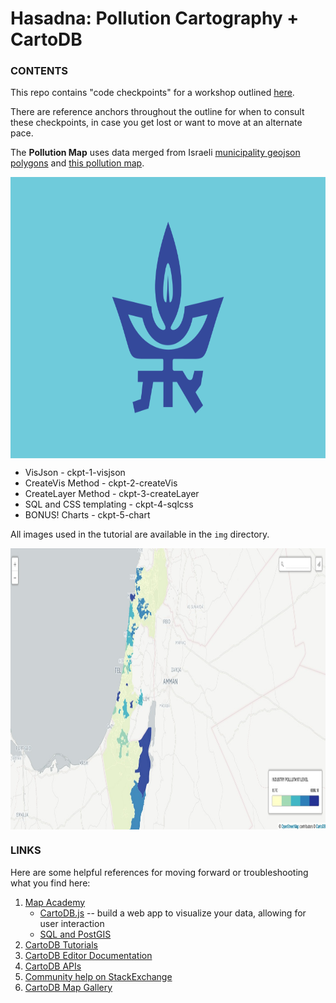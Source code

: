 # Hasadna: Pollution Cartography + CartoDB

### CONTENTS
This repo contains "code checkpoints" for a workshop outlined [here]().

There are reference anchors throughout the outline for when to consult these checkpoints, in case you get lost or want to move at an alternate pace.

The **Pollution Map** uses data merged from Israeli [municipality geojson polygons](https://github.com/idoivri/israel-municipalities-polygons) and [this pollution map](http://idoivri.github.io/airpollution/).

<img src="https://raw.githubusercontent.com/auremoser/hasadna/master/img/flag.png" align="center" alt="tel aviv uni flag" margin="5px" height="450" width="700">

* VisJson - ckpt-1-visjson
* CreateVis Method - ckpt-2-createVis
* CreateLayer Method - ckpt-3-createLayer
* SQL and CSS templating - ckpt-4-sqlcss
* BONUS! Charts - ckpt-5-chart

All images used in the tutorial are available in the `img` directory.

<img src="https://raw.githubusercontent.com/auremoser/hasadna/master/img/map.jpg" align="center" alt="map" margin="5px" height="450" width="700">

### LINKS
Here are some helpful references for moving forward or troubleshooting what you find here:

1. [Map Academy](http://academy.cartodb.com)
    + [CartoDB.js](http://academy.cartodb.com/courses/03-cartodbjs-ground-up/lesson-3.html) -- build a web app to visualize your data, allowing for user interaction
	+ [SQL and PostGIS](http://academy.cartodb.com/courses/04-sql-postgis.html)
2. [CartoDB Tutorials](http://docs.cartodb.com/tutorials.html)
3. [CartoDB Editor Documentation](http://docs.cartodb.com/cartodb-editor.html)
4. [CartoDB APIs](http://docs.cartodb.com/cartodb-platform.html)
5. [Community help on StackExchange](http://gis.stackexchange.com/questions/tagged/cartodb)
6. [CartoDB Map Gallery](http://cartodb.com/gallery/)
